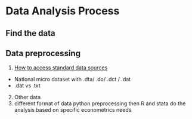 # Data Analysis Process
## Find the data
## Data preprocessing
1. [How to access standard data sources](https://github.com/Jancyll/Tools/blob/main/how%20to%20access%20standard%20data%20sources.pdf)
- National micro dataset with .dta/ .do/ .dct / .dat
- .dat vs .txt
2. Other data
3. different format of data
python preprocessing
then R and stata do the analysis based on specific econometrics needs
